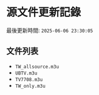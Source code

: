 # 源文件更新記錄

最後更新時間: `2025-06-06 23:30:05`

## 文件列表
- `TW_allsource.m3u`
- `UBTV.m3u`
- `TV7708.m3u`
- `TW_only.m3u`
